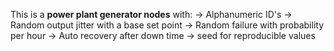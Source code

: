 This is a **power plant generator nodes** with:
-> Alphanumeric ID's
-> Random output jitter with a base set point
-> Random failure with probability per hour
-> Auto recovery after down time
-> seed for reproducible values
